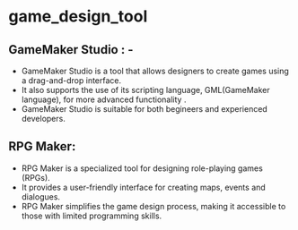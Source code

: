 # game_design_tool
## GameMaker Studio : - 
- GameMaker Studio is a tool that allows designers to create games
  using a drag-and-drop interface.
- It also supports the use of its scripting language, GML(GameMaker
  language), for more advanced functionality .
- GameMaker Studio is suitable for both begineers and experienced
  developers.
## RPG Maker:
- RPG Maker is a specialized tool for designing role-playing games
  (RPGs).
- It provides a user-friendly interface for creating maps, events and
  dialogues.
- RPG Maker simplifies the game design process, making it accessible
  to those with limited programming skills. 
